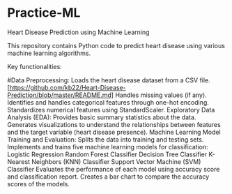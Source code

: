 # Practice-ML
Heart Disease Prediction using Machine Learning

This repository contains Python code to predict heart disease using various machine learning algorithms.

Key functionalities:

#Data Preprocessing:
Loads the heart disease dataset from a CSV file.[https://github.com/kb22/Heart-Disease-Prediction/blob/master/README.md]
Handles missing values (if any).
Identifies and handles categorical features through one-hot encoding.
Standardizes numerical features using StandardScaler.
Exploratory Data Analysis (EDA):
Provides basic summary statistics about the data.
Generates visualizations to understand the relationships between features and the target variable (heart disease presence).
Machine Learning Model Training and Evaluation:
Splits the data into training and testing sets.
Implements and trains five machine learning models for classification:
Logistic Regression
Random Forest Classifier
Decision Tree Classifier
K-Nearest Neighbors (KNN) Classifier
Support Vector Machine (SVM) Classifier
Evaluates the performance of each model using accuracy score and classification report.
Creates a bar chart to compare the accuracy scores of the models.
